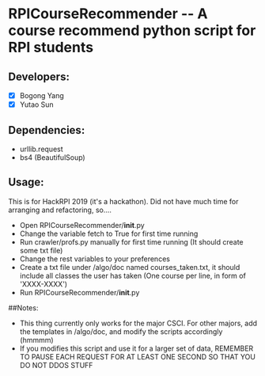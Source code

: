 # RPICourseRecommender -- A course recommend python script for RPI students

## Developers:
- [x] Bogong Yang
- [x] Yutao Sun

## Dependencies:
- urllib.request
- bs4 (BeautifulSoup)

## Usage:
This is for HackRPI 2019 (it's a hackathon). Did not have much time for arranging and refactoring, so....
- Open RPICourseRecommender/__init__.py
- Change the variable fetch to True for first time running
- Run crawler/profs.py manually for first time running (It should create some txt file)
- Change the rest variables to your preferences
- Create a txt file under /algo/doc named courses_taken.txt, it should include all classes the user has taken (One course per line, in form of 'XXXX-XXXX')
- Run RPICourseRecommender/__init__.py

##Notes:
- This thing currently only works for the major CSCI. For other majors, add the templates in /algo/doc, and modify the scripts accordingly (hmmmm)
- If you modifies this script and use it for a larger set of data, REMEMBER TO PAUSE EACH REQUEST FOR AT LEAST ONE SECOND SO THAT YOU DO NOT DDOS STUFF
